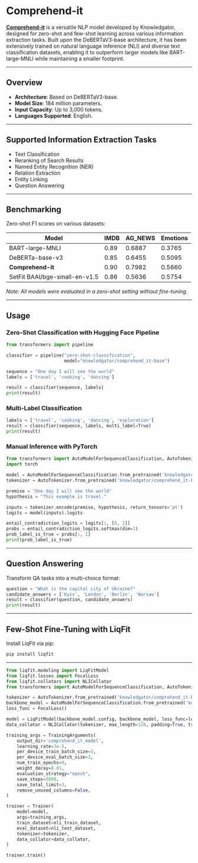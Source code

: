 # Comprehend-it

[**Comprehend-it**](https://huggingface.co/knowledgator/comprehend_it-base) is a versatile NLP model developed by Knowledgator, designed for zero-shot and few-shot learning across various information extraction tasks. Built upon the DeBERTaV3-base architecture, it has been extensively trained on natural language inference (NLI) and diverse text classification datasets, enabling it to outperform larger models like BART-large-MNLI while maintaining a smaller footprint.

---

## Overview

- **Architecture**: Based on DeBERTaV3-base.
- **Model Size**: 184 million parameters.
- **Input Capacity**: Up to 3,000 tokens.
- **Languages Supported**: English.

---

## Supported Information Extraction Tasks

- Text Classification
- Reranking of Search Results
- Named Entity Recognition (NER)
- Relation Extraction
- Entity Linking
- Question Answering

---

## Benchmarking

Zero-shot F1 scores on various datasets:

| Model                | IMDB | AG_NEWS | Emotions |
|----------------------|------|---------|----------|
| BART-large-MNLI      | 0.89 | 0.6887  | 0.3765   |
| DeBERTa-base-v3      | 0.85 | 0.6455  | 0.5095   |
| **Comprehend-it**    | 0.90 | 0.7982  | 0.5660   |
| SetFit BAAI/bge-small-en-v1.5 | 0.86 | 0.5636  | 0.5754   |

*Note: All models were evaluated in a zero-shot setting without fine-tuning.*

---

## Usage

### Zero-Shot Classification with Hugging Face Pipeline

```python
from transformers import pipeline

classifier = pipeline("zero-shot-classification",
                      model="knowledgator/comprehend_it-base")

sequence = "One day I will see the world"
labels = ['travel', 'cooking', 'dancing']

result = classifier(sequence, labels)
print(result)
```

### Multi-Label Classification

```python
labels = ['travel', 'cooking', 'dancing', 'exploration']
result = classifier(sequence, labels, multi_label=True)
print(result)
```

### Manual Inference with PyTorch

```python
from transformers import AutoModelForSequenceClassification, AutoTokenizer
import torch

model = AutoModelForSequenceClassification.from_pretrained('knowledgator/comprehend_it-base')
tokenizer = AutoTokenizer.from_pretrained('knowledgator/comprehend_it-base')

premise = "One day I will see the world"
hypothesis = "This example is travel."

inputs = tokenizer.encode(premise, hypothesis, return_tensors='pt')
logits = model(inputs).logits

entail_contradiction_logits = logits[:, [0, 2]]
probs = entail_contradiction_logits.softmax(dim=1)
prob_label_is_true = probs[:, 1]
print(prob_label_is_true)
```

---

## Question Answering

Transform QA tasks into a multi-choice format:

```python
question = "What is the capital city of Ukraine?"
candidate_answers = ['Kyiv', 'London', 'Berlin', 'Warsaw']
result = classifier(question, candidate_answers)
print(result)
```

---

## Few-Shot Fine-Tuning with LiqFit
Install LiqFit via pip:

```bash
pip install liqfit
```

---

```python
from liqfit.modeling import LiqFitModel
from liqfit.losses import FocalLoss
from liqfit.collators import NLICollator
from transformers import AutoModelForSequenceClassification, AutoTokenizer, TrainingArguments, Trainer

tokenizer = AutoTokenizer.from_pretrained('knowledgator/comprehend_it-base')
backbone_model = AutoModelForSequenceClassification.from_pretrained('knowledgator/comprehend_it-base')
loss_func = FocalLoss()

model = LiqFitModel(backbone_model.config, backbone_model, loss_func=loss_func)
data_collator = NLICollator(tokenizer, max_length=128, padding=True, truncation=True)

training_args = TrainingArguments(
    output_dir='comprehend_it_model',
    learning_rate=3e-5,
    per_device_train_batch_size=3,
    per_device_eval_batch_size=3,
    num_train_epochs=9,
    weight_decay=0.01,
    evaluation_strategy="epoch",
    save_steps=5000,
    save_total_limit=3,
    remove_unused_columns=False,
)

trainer = Trainer(
    model=model,
    args=training_args,
    train_dataset=nli_train_dataset,
    eval_dataset=nli_test_dataset,
    tokenizer=tokenizer,
    data_collator=data_collator,
)

trainer.train()
```